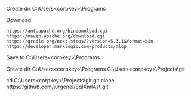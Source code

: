 
Create dir
	C:\Users\<corpkey>\Programs

Download

	https://ant.apache.org/bindownload.cgi
	https://maven.apache.org/download.cgi
	https://gradle.org/next-steps/?version=5.3.1&format=bin
	https://developer.marklogic.com/products/mlcp

Save to 
	C:\Users\<corpkey>\Programs
	
Create dir
	C:\Users\<corpkey>\Programs
  C:\Users\<corpkey>\Projects\git

cd C:\Users\<corpkey>\Projects\git
git clone https://github.com/jurgenei/SqlXmlAst.git


